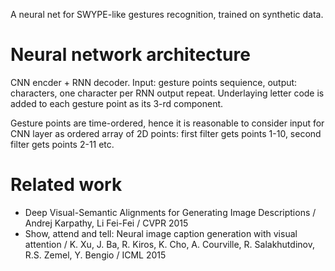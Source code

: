 A neural net for SWYPE-like gestures recognition, trained on synthetic data.

# Neural network architecture

CNN encder + RNN decoder. Input: gesture points sequience, output: characters, one character per RNN output repeat. Underlaying letter code is added to each gesture point as its 3-rd component.

Gesture points are time-ordered, hence it is reasonable to consider input for CNN layer as ordered array of 2D points: first filter gets points 1-10, second filter gets points 2-11 etc.

# Related work

- Deep Visual-Semantic Alignments for Generating Image Descriptions / Andrej Karpathy, Li Fei-Fei / CVPR 2015
- Show, attend and tell: Neural image caption generation with visual attention / K. Xu, J. Ba, R. Kiros, K. Cho, A. Courville, R. Salakhutdinov, R.S. Zemel, Y. Bengio / ICML 2015
